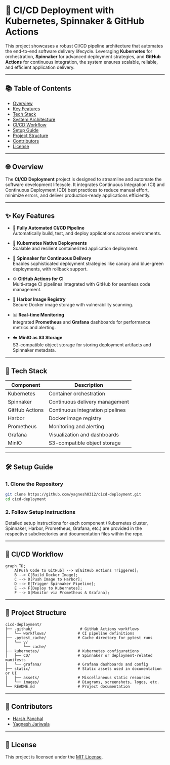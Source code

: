 # 🚀 CI/CD Deployment with Kubernetes, Spinnaker & GitHub Actions

This project showcases a robust CI/CD pipeline architecture that automates the end-to-end software delivery lifecycle. Leveraging **Kubernetes** for orchestration, **Spinnaker** for advanced deployment strategies, and **GitHub Actions** for continuous integration, the system ensures scalable, reliable, and efficient application delivery.

---

## 📚 Table of Contents

- [Overview](#overview)
- [Key Features](#key-features)
- [Tech Stack](#tech-stack)
- [System Architecture](#system-architecture)
- [CI/CD Workflow](#cicd-workflow)
- [Setup Guide](#setup-guide)
- [Project Structure](#project-structure)
- [Contributors](#contributors)
- [License](#license)

---

## 🌐 Overview

The **CI/CD Deployment** project is designed to streamline and automate the software development lifecycle. It integrates Continuous Integration (CI) and Continuous Deployment (CD) best practices to reduce manual effort, minimize errors, and deliver production-ready applications efficiently.

---

## ✨ Key Features

- 🔄 **Fully Automated CI/CD Pipeline**  
  Automatically build, test, and deploy applications across environments.

- 🧱 **Kubernetes Native Deployments**  
  Scalable and resilient containerized application deployment.

- 🚀 **Spinnaker for Continuous Delivery**  
  Enables sophisticated deployment strategies like canary and blue-green deployments, with rollback support.

- ⚙️ **GitHub Actions for CI**  
  Multi-stage CI pipelines integrated with GitHub for seamless code management.

- 🐳 **Harbor Image Registry**  
  Secure Docker image storage with vulnerability scanning.

- 📊 **Real-time Monitoring**  
  Integrated **Prometheus** and **Grafana** dashboards for performance metrics and alerting.

- ☁️ **MinIO as S3 Storage**  
  S3-compatible object storage for storing deployment artifacts and Spinnaker metadata.

---

## 🔧 Tech Stack

| Component     | Description                        |
|---------------|------------------------------------|
| Kubernetes    | Container orchestration            |
| Spinnaker     | Continuous delivery management     |
| GitHub Actions| Continuous integration pipelines   |
| Harbor        | Docker image registry              |
| Prometheus    | Monitoring and alerting            |
| Grafana       | Visualization and dashboards       |
| MinIO         | S3-compatible object storage       |

---

## 🛠️ Setup Guide

### 1. Clone the Repository

```bash
git clone https://github.com/yagnesh0312/cicd-deployment.git
cd cicd-deployment
```

### 2. Follow Setup Instructions

Detailed setup instructions for each component (Kubernetes cluster, Spinnaker, Harbor, Prometheus, Grafana, etc.) are provided in the respective subdirectories and documentation files within the repo.

---

## 🔁 CI/CD Workflow

```mermaid
graph TD;
    A[Push Code to GitHub] --> B[GitHub Actions Triggered];
    B --> C[Build Docker Image];
    C --> D[Push Image to Harbor];
    D --> E[Trigger Spinnaker Pipeline];
    E --> F[Deploy to Kubernetes];
    F --> G[Monitor via Prometheus & Grafana];
```

---

## 📁 Project Structure

```
cicd-deployment/
├── .github/                     # GitHub Actions workflows
│   └── workflows/              # CI pipeline definitions
├── .pytest_cache/              # Cache directory for pytest runs
│   └── v/
│       └── cache/
├── kubernetes/                 # Kubernetes configurations
│   ├── CD/                     # Spinnaker or deployment-related manifests
│   └── grafana/                # Grafana dashboards and config
├── static/                     # Static assets used in documentation or UI
│   ├── assets/                 # Miscellaneous static resources
│   └── images/                 # Diagrams, screenshots, logos, etc.
└── README.md                   # Project documentation
```

---

## 🤝 Contributors

- [Harsh Panchal](https://github.com/HarshPanchal18)  
- [Yagnesh Jariwala](https://github.com/yagnesh0312)

---

## 📄 License

This project is licensed under the [MIT License](LICENSE).

